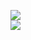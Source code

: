 [![](https://img.shields.io/badge/Made%20With-Github%20Spray-lightgrey.svg?style=for-the-badge&logo=github)](https://github.com/Annihil/github-spray#389)  
[![](https://i.imgur.com/2DrTn0Z.gif)](https://github.com/Annihil/github-spray)